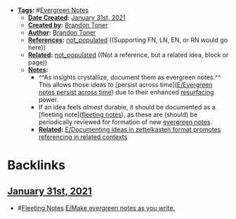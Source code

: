 - **[Tags](<../Tags.md>):** #[Evergreen Notes](<../Evergreen Notes.md>)
    - **[Date Created](<../Date Created.md>):** [January 31st, 2021](<../January 31st, 2021.md>)
    - **[Created by](<../Created by.md>):** [Brandon Toner](<../Brandon Toner.md>)
    - **[Author](<../Author.md>):** [Brandon Toner](<../Brandon Toner.md>)
    - **[References](<../References.md>):** [not_populated](<../not_populated.md>) ((Supporting FN, LN, EN, or RN would go here))
    - **[Related](<../Related.md>):** [not_populated](<../not_populated.md>) ((Not a reference, but a related idea, block or page))
    - **[Notes](<../Notes.md>):** 
        - ^^As insights crystallize, document them as evergreen notes.^^ This allows those ideas to [persist across time]([E/Evergreen notes persist across time](<../E/Evergreen notes persist across time.md>)) due to their enhanced [resurfacing](<../resurfacing.md>) power.
        - If an idea feels *almost* durable, it should be documented as a [fleeting note]([fleeting notes](<../fleeting notes.md>)), as these are (should) be periodically reviewed for formation of new [evergreen notes](<../evergreen notes.md>).
        - **[Related](<../Related.md>):** [E/Documenting ideas in zettelkasten format promotes referencing in related contexts](<../E/Documenting ideas in zettelkasten format promotes referencing in related contexts.md>)

# Backlinks
## [January 31st, 2021](<January 31st, 2021.md>)
- #[Fleeting Notes](<../Fleeting Notes.md>) [E/Make evergreen notes as you write.](<../E/Make evergreen notes as you write..md>)

